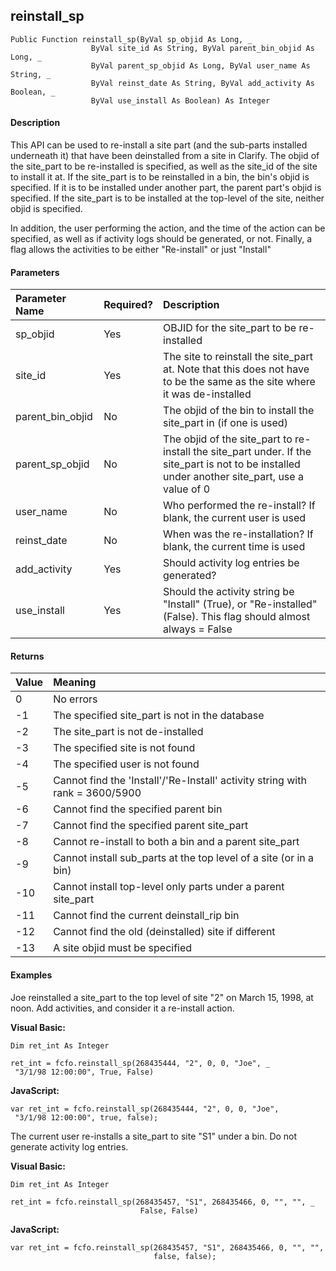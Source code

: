 reinstall_sp
------------

```
Public Function reinstall_sp(ByVal sp_objid As Long, _
                  ByVal site_id As String, ByVal parent_bin_objid As Long, _
                  ByVal parent_sp_objid As Long, ByVal user_name As String, _
                  ByVal reinst_date As String, ByVal add_activity As Boolean, _
                  ByVal use_install As Boolean) As Integer
```

#### Description

This API can be used to re-install a site part (and the sub-parts installed underneath it) that have been deinstalled from a site in Clarify. The objid of the site_part to be re-installed is specified, as well as the site_id of the site to install it at. If the site_part is to be reinstalled in a bin, the bin's objid is specified. If it is to be installed under another part, the parent part's objid is specified. If the site_part is to be installed at the top-level of the site, neither objid is specified.

In addition, the user performing the action, and the time of the action can be specified, as well as if activity logs should be generated, or not. Finally, a flag allows the activities to be either "Re-install" or just "Install"

#### Parameters

| Parameter Name | Required? | Description |
|:--- |:--- |:--- |
| sp_objid | Yes | OBJID for the site_part to be re-installed |
| site_id | Yes | The site to reinstall the site_part at. Note that this does not have to be the same as the site where it was de-installed |
| parent_bin_objid | No | The objid of the bin to install the site_part in (if one is used) |
| parent_sp_objid | No | The objid of the site_part to re-install the site_part under. If the site_part is not to be installed under another site_part, use a value of 0 |
| user_name | No | Who performed the re-install? If blank, the current user is used |
| reinst_date | No | When was the re-installation? If blank, the current time is used |
| add_activity | Yes | Should activity log entries be generated? |
| use_install | Yes | Should the activity string be "Install" (True), or "Re-installed" (False). This flag should almost always = False |

#### Returns

| Value | Meaning |
|:--- |:--- |
| 0 | No errors |
| -1 | The specified site_part is not in the database |
| -2 | The site_part is not de-installed |
| -3 | The specified site is not found |
| -4 | The specified user is not found |
| -5 | Cannot find the 'Install'/'Re-Install' activity string with rank = 3600/5900 |
| -6 | Cannot find the specified parent bin |
| -7 | Cannot find the specified parent site_part |
| -8 | Cannot re-install to both a bin and a parent site_part |
| -9 | Cannot install sub_parts at the top level of a site (or in a bin) |
| -10 | Cannot install top-level only parts under a parent site_part |
| -11 | Cannot find the current deinstall_rip bin |
| -12 | Cannot find the old (deinstalled) site if different |
| -13 | A site objid must be specified |

#### Examples

Joe reinstalled a site_part to the top level of site "2" on March 15, 1998, at noon. Add activities, and consider it a re-install action.

**Visual Basic:**
```
Dim ret_int As Integer

ret_int = fcfo.reinstall_sp(268435444, "2", 0, 0, "Joe", _
 "3/1/98 12:00:00", True, False)
```

**JavaScript:**
```
var ret_int = fcfo.reinstall_sp(268435444, "2", 0, 0, "Joe",
 "3/1/98 12:00:00", true, false);
```

The current user re-installs a site_part to site "S1" under a bin. Do not generate activity log entries.

**Visual Basic:**
```
Dim ret_int As Integer

ret_int = fcfo.reinstall_sp(268435457, "S1", 268435466, 0, "", "", _
                             False, False)
```

**JavaScript:**
```
var ret_int = fcfo.reinstall_sp(268435457, "S1", 268435466, 0, "", "",
                                false, false);
```